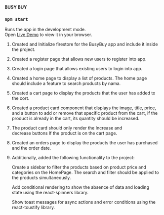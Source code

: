 **BUSY BUY**

### `npm start`

Runs the app in the development mode.\
Open [Live Demo](https://busy-buy-2.onrender.com/) to view it in your browser.

1. Created and Initialize firestore for the BusyBuy app and include it inside the project.

2. Created a register page that allows new users to register into app.

3. Created a login page that allows existing users to login into app.

4. Created a home page to display a list of products. The home page should include a feature to search products by nama.

5. Created a cart page to display the products that the user has added to the cort.

6. Created a product card component that displays the image, title, price, and a button to add or remove that specific product from the cart, if the product is 
   already in the cart, its quantity should be increased.

7. The product card should only render the Increase and decrease buttons If the product is on the cart page.
 
8. Created an orders page to display the products the user has purchased and the order date.

9. Additionally, added the following functionality to the project:

    Create a sidebar to filter the products based on product price and categories on the HomePage. The search and filter should be applied to the products 
    simultaneously.

    Add conditional rendering to show the absence of data and loading state using the react-spinners library.

    Show toast messages for async actions and error conditions using the react-toustify library.

